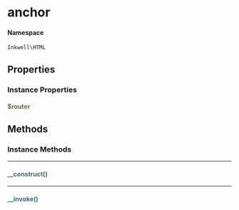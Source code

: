 # anchor



#### Namespace

`Inkwell\HTML`

## Properties

### Instance Properties
#### <span style="color:#6a6e3d;">$router</span>




## Methods

### Instance Methods
<hr />

#### <span style="color:#3e6a6e;">__construct()</span>


<hr />

#### <span style="color:#3e6a6e;">__invoke()</span>






